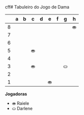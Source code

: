 cff# Tabuleiro do Jogo de Dama

|   | a | b | c | d | e | f | g | h |
|---|---|---|---|---|---|---|---|---|
| 8 |   | |   |  |   |  |   | ⛂ |
| 7 | |   | |   |	 |   |  |   |
| 6 |   |	  	|   |	 |   | 	 |   |  |
| 5 |  |   |  ⛂		 |   |  |   |  |   |
| 4 |   | 	 |   |  			 |   |  		 |   | 	  |
| 3 | 	 |	   | ⛂	 |   |	 |   | ⛀		 |   |
| 2 |   |  |   |  	|   |	  |   | 	 |
| 1 |  |   |  |   | ⛂ |   | |   |

**Jogadoras**


- ⛂ Raiele
- ⛀ Darlene